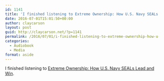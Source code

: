 ```yaml
---
id: 1141
title: 'I finished listening to Extreme Ownership: How U.S. Navy SEALs Lead and Win'
date: 2016-07-01T15:01:50+00:00
author: claycarson
layout: post
guid: http://claycarson.net/?p=1141
permalink: /2016/07/01/i-finished-listening-to-extreme-ownership-how-u-s-navy-seals-lead-and-win/
categories:
  - Audiobook
  - Media
format: aside
---
```

I finished listening to [Extreme Ownership: How U.S. Navy SEALs Lead and Win](http://amazon.com/exec/obidos/ASIN/1250067057/claycarson0c-20).<!--more-->